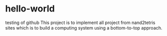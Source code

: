 # hello-world
testing of github
This project is to implement all project from nand2tetris sites which is to build a computing system using a bottom-to-top approach.
